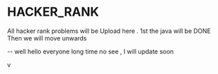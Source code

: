  # HACKER_RANK
All hacker rank problems will be Upload here . 1st the java will be DONE Then we will move unwards

-- well hello everyone long time no see , I will update soon


v
  
 
